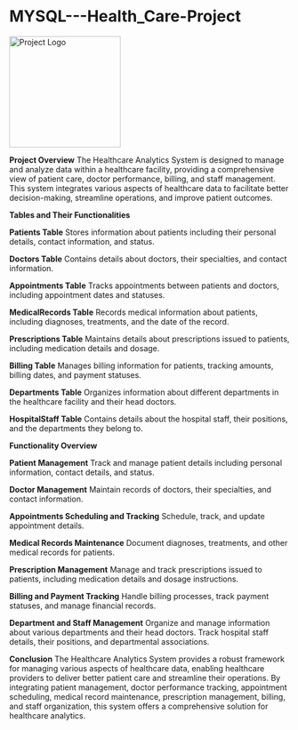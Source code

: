 # MYSQL---Health_Care-Project

<img src="images/health_care.png" alt="Project Logo" width="200"/>



**Project Overview**
The Healthcare Analytics System is designed to manage and analyze data within a healthcare facility, providing a comprehensive view of patient care, doctor performance, billing, and staff management. This system integrates various aspects of healthcare data to facilitate better decision-making, streamline operations, and improve patient outcomes.

**Tables and Their Functionalities**

**Patients Table**
Stores information about patients including their personal details, contact information, and status.

**Doctors Table**
Contains details about doctors, their specialties, and contact information.

**Appointments Table**
Tracks appointments between patients and doctors, including appointment dates and statuses.

**MedicalRecords Table**
Records medical information about patients, including diagnoses, treatments, and the date of the record.

**Prescriptions Table**
Maintains details about prescriptions issued to patients, including medication details and dosage.

**Billing Table**
Manages billing information for patients, tracking amounts, billing dates, and payment statuses.

**Departments Table**
Organizes information about different departments in the healthcare facility and their head doctors.

**HospitalStaff Table**
Contains details about the hospital staff, their positions, and the departments they belong to.

**Functionality Overview**

**Patient Management**
Track and manage patient details including personal information, contact details, and status.

**Doctor Management**
Maintain records of doctors, their specialties, and contact information.

**Appointments Scheduling and Tracking**
Schedule, track, and update appointment details.

**Medical Records Maintenance**
Document diagnoses, treatments, and other medical records for patients.

**Prescription Management**
Manage and track prescriptions issued to patients, including medication details and dosage instructions.

**Billing and Payment Tracking**
Handle billing processes, track payment statuses, and manage financial records.

**Department and Staff Management**
Organize and manage information about various departments and their head doctors. Track hospital staff details, their positions, and departmental associations.

**Conclusion**
The Healthcare Analytics System provides a robust framework for managing various aspects of healthcare data, enabling healthcare providers to deliver better patient care and streamline their operations. By integrating patient management, doctor performance tracking, appointment scheduling, medical record maintenance, prescription management, billing, and staff organization, this system offers a comprehensive solution for healthcare analytics.
